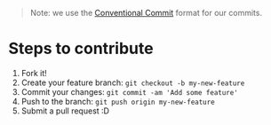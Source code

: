 > Note: we use the [Conventional Commit](https://www.conventionalcommits.org/en/v1.0.0/) format for our commits.

# Steps to contribute

1. Fork it!
2. Create your feature branch: `git checkout -b my-new-feature`
3. Commit your changes: `git commit -am 'Add some feature'`
4. Push to the branch: `git push origin my-new-feature`
5. Submit a pull request :D

